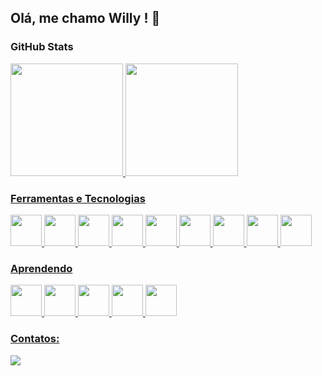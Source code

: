 ## Olá, me chamo Willy ! 👋

### **GitHub Stats**

<div>
  <a href="https://github.com/willyoliv">
  <img height="180em" src="https://github-readme-stats.vercel.app/api/top-langs/?username=willyoliv&layout=compact&langs_count=7"/>
  <img height="180em" src="https://github-readme-stats.vercel.app/api?username=willyoliv&show_icons=true&include_all_commits=true&count_private=true"/>
</div>

### Ferramentas e Tecnologias
<p>
  <img src="https://cdn.jsdelivr.net/gh/devicons/devicon/icons/java/java-original.svg" width="50" height="50"/>
  <img src="https://cdn.jsdelivr.net/gh/devicons/devicon/icons/spring/spring-original.svg" width="50" height="50"/>
  <img src="https://cdn.jsdelivr.net/gh/devicons/devicon/icons/html5/html5-original.svg" width="50" height="50"/>
  <img src="https://cdn.jsdelivr.net/gh/devicons/devicon/icons/css3/css3-original.svg" width="50" height="50"/>          
  <img src="https://cdn.jsdelivr.net/gh/devicons/devicon/icons/javascript/javascript-original.svg" width="50" height="50"/>
  <img src="https://cdn.jsdelivr.net/gh/devicons/devicon/icons/typescript/typescript-original.svg" width="50" height="50"/>
  <img src="https://cdn.jsdelivr.net/gh/devicons/devicon/icons/angularjs/angularjs-original.svg" width="50" height="50"/>         
  <img src="https://cdn.jsdelivr.net/gh/devicons/devicon/icons/dart/dart-original.svg" width="50" height="50"/> 
  <img src="https://cdn.jsdelivr.net/gh/devicons/devicon/icons/flutter/flutter-original.svg" width="50" height="50"/>            
</p>
  
### Aprendendo
<p>
  <img src="https://cdn.jsdelivr.net/gh/devicons/devicon/icons/apachekafka/apachekafka-original.svg" width="50" height="50"/>
  <img src="https://cdn.jsdelivr.net/gh/devicons/devicon/icons/docker/docker-original.svg" width="50" height="50"/>
  <img src="https://cdn.jsdelivr.net/gh/devicons/devicon/icons/nodejs/nodejs-original.svg" width="50" height="50"/>
  <img src="https://cdn.jsdelivr.net/gh/devicons/devicon/icons/react/react-original.svg" width="50" height="50"/>
  <img src="https://cdn.jsdelivr.net/gh/devicons/devicon/icons/mongodb/mongodb-original.svg" width="50" height="50"/>         
</p>
  
 ### Contatos:

<div>
<a href="https://www.linkedin.com/in/willy-oliv/" target="_blank"><img src="https://img.shields.io/badge/-LinkedIn-%230077B5?style=for-the-badge&logo=linkedin&logoColor=white" target="_blank"></a>   
</div>
          
          
